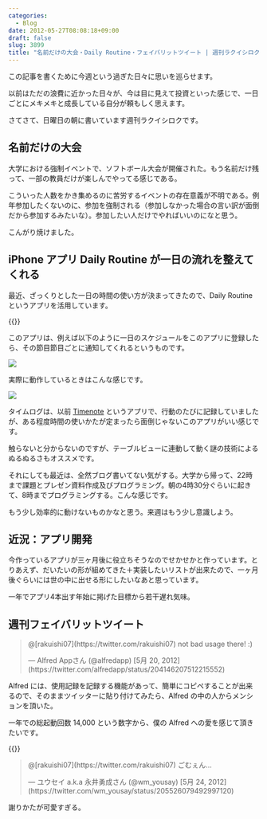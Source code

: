 ```yaml
---
categories:
  - Blog
date: 2012-05-27T08:08:18+09:00
draft: false
slug: 3899
title: "名前だけの大会・Daily Routine・フェイバリットツイート | 週刊ラクイシロク 2012年第21週"
---
```


この記事を書くために今週という過ぎた日々に思いを巡らせます。

以前はただの浪費に近かった日々が、今は目に見えて投資といった感じで、一日ごとにメキメキと成長している自分が頼もしく思えます。

さてさて、日曜日の朝に書いています週刊ラクイシロクです。

## 名前だけの大会

大学における強制イベントで、ソフトボール大会が開催された。もう名前だけ残って、一部の教員だけが楽しんでやってる感じである。

こういった人数をかき集めるのに苦労するイベントの存在意義が不明である。例年参加したくないのに、参加を強制される（参加しなかった場合の言い訳が面倒だから参加するみたいな）。参加したい人だけでやればいいのになと思う。

こんがり焼けました。

## iPhone アプリ Daily Routine が一日の流れを整えてくれる

最近、ざっくりとした一日の時間の使い方が決まってきたので、Daily Routine というアプリを活用しています。

{{<app id="445173933" title="Daily Routine 1.4.1（￥250）" src="http://a5.mzstatic.com/us/r1000/062/Purple/v4/ce/60/93/ce6093f9-3861-67dd-39f5-8911b8f78b11/mzl.dxfwfshf.100x100-75.png">}}

このアプリは、例えば以下のように一日のスケジュールをこのアプリに登録したら、その節目節目ごとに通知してくれるというものです。

![](/images/2012/05/3899_1.png)

実際に動作しているときはこんな感じです。

![](/images/2012/05/3899_2.png)

タイムログは、以前 [Timenote](http://rakuishi.com/archives/1886/) というアプリで、行動のたびに記録していましたが、ある程度時間の使いかたが定まったら面倒じゃないこのアプリがいい感じです。

触らないと分からないのですが、テーブルビューに連動して動く謎の技術によるぬるぬるさもオススメです。

それにしても最近は、全然ブログ書いてない気がする。大学から帰って、22時まで課題とプレゼン資料作成及びプログラミング。朝の4時30分ぐらいに起きて、8時までプログラミングする。こんな感じです。

もう少し効率的に動けないものかなと思う。来週はもう少し意識しよう。

## 近況：アプリ開発

今作っているアプリが三ヶ月後に役立ちそうなのでせかせかと作っています。とりあえず、だいたいの形が組めてきた＋実装したいリストが出来たので、一ヶ月後ぐらいには世の中に出せる形にしたいなあと思っています。

一年でアプリ4本出す年始に掲げた目標から若干遅れ気味。

## 週刊フェイバリットツイート

<blockquote class="twitter-tweet" data-in-reply-to="204127789455130624" lang="ja"><p>@[rakuishi07](https://twitter.com/rakuishi07) not bad usage there! :)</p>&mdash; Alfred Appさん (@alfredapp) [5月 20, 2012](https://twitter.com/alfredapp/status/204146207512215552)</p></blockquote>

Alfred には、使用記録を記録する機能があって、簡単にコピペすることが出来るので、そのままツイッターに貼り付けてみたら、Alfred の中の人からメンションを頂いた。

一年での総起動回数 14,000 という数字から、僕の Alfred への愛を感じて頂きたいです。

{{<app id="405843582" title="Alfred 1.2（無料）" src="http://a1.mzstatic.com/us/r1000/069/Purple/v4/b4/7b/51/b47b5118-5ba5-a359-0bc6-e71494225963/appicon.100x100-75.png">}}

<blockquote class="twitter-tweet" data-in-reply-to="205525785870733312" lang="ja"><p>@[rakuishi07](https://twitter.com/rakuishi07) ごむぇん…</p>&mdash; ユウセイ a.k.a 永井勇成さん (@wm_yousay) [5月 24, 2012](https://twitter.com/wm_yousay/status/205526079492997120)</p></blockquote>

謝りかたが可愛すぎる。
